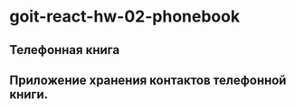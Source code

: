 # goit-react-hw-02-phonebook
## Телефонная книга
## Приложение хранения контактов телефонной книги.
